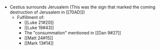 - Cestius surrounds Jerusalem (This was the sign that marked the coming destruction of Jerusalem in [[70AD]])
	- Fulfillment of:
		- [[Luke 21#20]] 
		- [[Luke 19#43]]
		- The "consummation" mentioned in [[Dan 9#27]]
		- [[Matt 24#15]]
		- [[Mark 13#14]]
